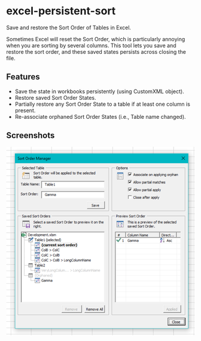 # excel-persistent-sort
Save and restore the Sort Order of Tables in Excel. 

Sometimes Excel will reset the Sort Order, which is particularly annoying when you are sorting by several columns. This tool lets you save and restore the sort order, and these saved states persists across closing the file.

## Features
- Save the state in workbooks persistently (using CustomXML object).
- Restore saved Sort Order States.
- Partially restore any Sort Order State to a table if at least one column is present.
- Re-associate orphaned Sort Order States (i.e., Table name changed).

## Screenshots
![Screenshot of tool in action](images/Screenshot01.PNG)